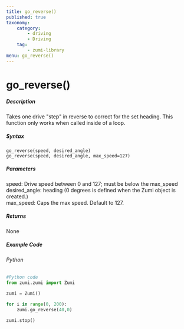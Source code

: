 ```yaml
---
title: go_reverse()
published: true
taxonomy:
    category:
        - driving
        - Driving
    tag:
        - zumi-library
menu: go_reverse()
---
```


# go_reverse()

##### Description
Takes one drive "step" in reverse to correct for the set heading. This function only works when called inside of a loop.

##### Syntax
```go_reverse(speed, desired_angle)```<br />
```go_reverse(speed, desired_angle, max_speed=127)```<br />

##### Parameters
speed: Drive speed between 0 and 127; must be below the max_speed<br />
desired_angle: heading (0 degrees is defined when the Zumi object is created.)<br />
max_speed: Caps the max speed. Default to 127.

##### Returns
None

##### Example Code
###### Python
```python
#Python code
from zumi.zumi import Zumi

zumi = Zumi()

for i in range(0, 200):
    zumi.go_reverse(40,0)

zumi.stop()
```